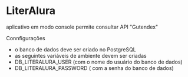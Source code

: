 # LiterAlura
aplicativo em modo console permite consultar API "Gutendex"

Connfigurações

- o banco de dados deve ser criado no PostgreSQL
- as seguintes variáveis de ambiente devem ser criadas
- DB_LITERALURA_USER (com o nome do usuário do banco de dados)
- DB_LITERALURA_PASSWORD ( com a senha do banco de dados)

